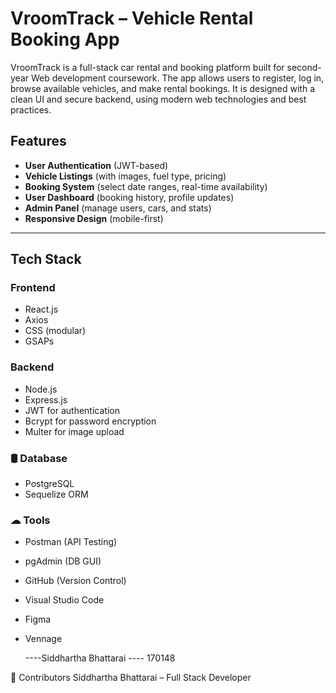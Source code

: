 #  VroomTrack – Vehicle Rental Booking App

VroomTrack is a full-stack car rental and booking platform built for second-year Web development coursework. The app allows users to register, log in, browse available vehicles, and make rental bookings. It is designed with a clean UI and secure backend, using modern web technologies and best practices.

##  Features

-  **User Authentication** (JWT-based)
-  **Vehicle Listings** (with images, fuel type, pricing)
-  **Booking System** (select date ranges, real-time availability)
-  **User Dashboard** (booking history, profile updates)
-  **Admin Panel** (manage users, cars, and stats)
-  **Responsive Design** (mobile-first)

---

## Tech Stack

### Frontend
- React.js
- Axios
- CSS (modular)
- GSAPs

###  Backend
- Node.js
- Express.js
- JWT for authentication
- Bcrypt for password encryption
- Multer for image upload

### 🛢 Database
- PostgreSQL
- Sequelize ORM

### ☁ Tools
- Postman (API Testing)
- pgAdmin (DB GUI)
- GitHub (Version Control)
- Visual Studio Code
- Figma
- Vennage




  ----Siddhartha Bhattarai ---- 170148







🤝 Contributors
Siddhartha Bhattarai – Full Stack Developer
